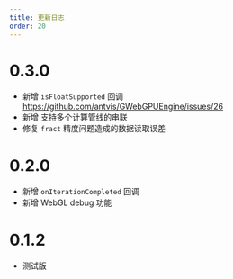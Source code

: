 ```yaml
---
title: 更新日志
order: 20
---
```


# 0.3.0

- 新增 `isFloatSupported` 回调 https://github.com/antvis/GWebGPUEngine/issues/26
- 新增 支持多个计算管线的串联
- 修复 `fract` 精度问题造成的数据读取误差

# 0.2.0

- 新增 `onIterationCompleted` 回调
- 新增 WebGL debug 功能

# 0.1.2

- 测试版

